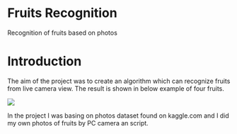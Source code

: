 # Fruits Recognition
Recognition of fruits based on photos

# Introduction
The aim of the project was to create an algorithm which can recognize fruits from live camera view. The result is shown in below example of four fruits. 

<a href= "https://github.com/Horytnik/FruitsRecognition/blob/13485e7369a1bef85c1af6d82de3acb0182d2d53/FruitRecognitionWorkingExample.gif"><img src = "https://github.com/Horytnik/FruitsRecognition/blob/13485e7369a1bef85c1af6d82de3acb0182d2d53/FruitRecognitionWorkingExample.gif" /></a>

In the project I was basing on photos dataset found on kaggle.com and I did my own photos of fruits by PC camera an script. 

